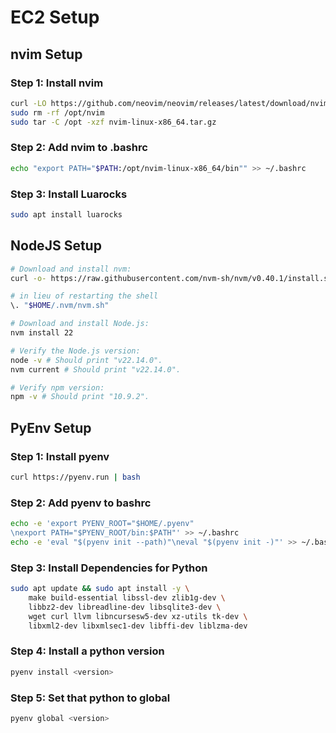 # EC2 Setup

## nvim Setup

### Step 1: Install nvim

```bash
curl -LO https://github.com/neovim/neovim/releases/latest/download/nvim-linux-x86_64.tar.gz
sudo rm -rf /opt/nvim
sudo tar -C /opt -xzf nvim-linux-x86_64.tar.gz
```

### Step 2: Add nvim to .bashrc

```bash
echo "export PATH="$PATH:/opt/nvim-linux-x86_64/bin"" >> ~/.bashrc
```

### Step 3: Install Luarocks

```bash
sudo apt install luarocks
```

## NodeJS Setup

```bash
# Download and install nvm:
curl -o- https://raw.githubusercontent.com/nvm-sh/nvm/v0.40.1/install.sh | bash

# in lieu of restarting the shell
\. "$HOME/.nvm/nvm.sh"

# Download and install Node.js:
nvm install 22

# Verify the Node.js version:
node -v # Should print "v22.14.0".
nvm current # Should print "v22.14.0".

# Verify npm version:
npm -v # Should print "10.9.2".

```

## PyEnv Setup

### Step 1: Install pyenv

```bash
curl https://pyenv.run | bash
```

### Step 2: Add pyenv to bashrc

```bash
echo -e 'export PYENV_ROOT="$HOME/.pyenv"
\nexport PATH="$PYENV_ROOT/bin:$PATH"' >> ~/.bashrc
echo -e 'eval "$(pyenv init --path)"\neval "$(pyenv init -)"' >> ~/.bashrc
```

### Step 3: Install Dependencies for Python

```bash
sudo apt update && sudo apt install -y \
    make build-essential libssl-dev zlib1g-dev \
    libbz2-dev libreadline-dev libsqlite3-dev \
    wget curl llvm libncursesw5-dev xz-utils tk-dev \
    libxml2-dev libxmlsec1-dev libffi-dev liblzma-dev
```

### Step 4: Install a python version

```bash
pyenv install <version>
```

### Step 5: Set that python to global

```bash
pyenv global <version>
```
